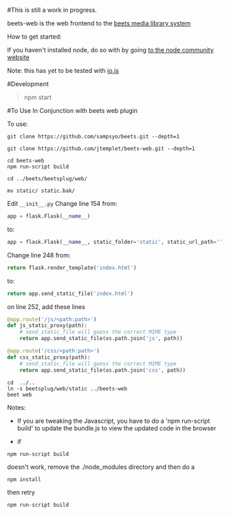 #This is still a work in progress.

beets-web is the web frontend to the <a href="https://github.com/sampsyo/beets">beets media library system</a>

How to get started:

If you haven't installed node, do so with
by going <a href="http://nodejs.org/">to the node community website</a>

Note: this has yet to be tested with <a href="https://iojs.org/en/index.html">io.js</a>

#Development

> npm start


#To Use In Conjunction with beets web plugin

To use:

```
git clone https://github.com/sampsyo/beets.git --depth=1
```

```
git clone https://github.com/jtemplet/beets-web.git --depth=1
```

```
cd beets-web
npm run-script build
```

```
cd ../beets/beetsplug/web/
```

```
mv static/ static.bak/
```
Edit `__init__.py`
Change line 154 from:

```python
app = flask.Flask(__name__)
```
to:
```python
app = flask.Flask(__name__, static_folder='static', static_url_path='')
```

Change line 248 from:

```python
return flask.render_template('index.html')
```
to:
```python
return app.send_static_file('index.html')
```

on line 252, add these lines

```python
@app.route('/js/<path:path>')
def js_static_proxy(path):
    # send_static_file will guess the correct MIME type
    return app.send_static_file(os.path.join('js', path))

@app.route('/css/<path:path>')
def css_static_proxy(path):
    # send_static_file will guess the correct MIME type
    return app.send_static_file(os.path.join('css', path))
```

```
cd  ../..
ln -s beetsplug/web/static ../beets-web
beet web
```

Notes: 

* If you are tweaking the Javascript, you have to do a 'npm run-script build' to update the bundle.js to view the updated code in the browser

* if 
``` 
npm run-script build
```
doesn't work, remove the ./node_modules directory and then do a 
```
npm install
```
then retry
``` 
npm run-script build
```




